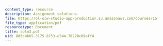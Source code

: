 ```yaml
---
content_type: resource
description: Assignment solutions.
file: https://ol-ocw-studio-app-production.s3.amazonaws.com/courses/15-988-system-dynamics-self-study-fall-1998-spring-1999/803c4b6531758753e54478228c69aff4_soln3.pdf
file_type: application/pdf
resourcetype: Document
title: soln3.pdf
uid: 803c4b65-3175-8753-e544-78228c69aff4
---
```

